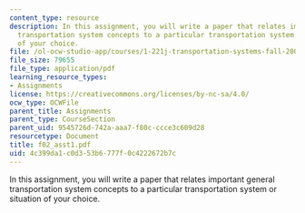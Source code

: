 ```yaml
---
content_type: resource
description: In this assignment, you will write a paper that relates important general
  transportation system concepts to a particular transportation system or situation
  of your choice.
file: /ol-ocw-studio-app/courses/1-221j-transportation-systems-fall-2004/4c399da1c0d353b6777f0c4222672b7c_f02_asst1.pdf
file_size: 79655
file_type: application/pdf
learning_resource_types:
- Assignments
license: https://creativecommons.org/licenses/by-nc-sa/4.0/
ocw_type: OCWFile
parent_title: Assignments
parent_type: CourseSection
parent_uid: 9545726d-742a-aaa7-f80c-ccce3c609d28
resourcetype: Document
title: f02_asst1.pdf
uid: 4c399da1-c0d3-53b6-777f-0c4222672b7c
---
```

In this assignment, you will write a paper that relates important general transportation system concepts to a particular transportation system or situation of your choice.